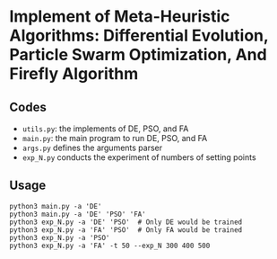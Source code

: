 # Implement of Meta-Heuristic Algorithms: Differential Evolution, Particle Swarm Optimization, And Firefly Algorithm

## Codes

- `utils.py`: the implements of DE, PSO, and FA
- `main.py`: the main program to run DE, PSO, and FA
- `args.py` defines the arguments parser
- `exp_N.py` conducts the experiment of numbers of setting points

## Usage

```
python3 main.py -a 'DE'
python3 main.py -a 'DE' 'PSO' 'FA'
python3 exp_N.py -a 'DE' 'PSO'  # Only DE would be trained
python3 exp_N.py -a 'FA' 'PSO'  # Only FA would be trained
python3 exp_N.py -a 'PSO'
python3 exp_N.py -a 'FA' -t 50 --exp_N 300 400 500
```
